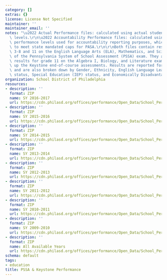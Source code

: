 ```yaml
---
category: []
extras: {}
license: License Not Specified
maintainer: ''
maintainer_email: ''
notes: "\u2022 Actual Performance files: calculated using actual student performance\
  \ levels.\r\n\u2022 Accountability Performance files: calculated using the student\
  \ performance levels used for accountability reporting purposes, which are revised\
  \ to meet state mandated caps for PASA.\r\n\r\nBoth files contain results for grades\
  \ 3-8 and 11 on the English Language Arts (ELA), Mathematics, and Science portions\
  \ of the Pennsylvania System of School Assessment (PSSA) exam. They also include\
  \ results for grade 11 on the Algebra I, Biology, and Literature exams that make\
  \ up the Keystone end-of-course assessments. Results are reported for All Students,\
  \ and are also broken down by Gender, Ethnicity, English Language Learner (ELL)\
  \ status, Special Education (IEP) status, and Economically Disadvantaged status."
organization: School District of Philadelphia
resources:
- description: ''
  format: ZIP
  name: SY 2016-2017
  url: https://cdn.philasd.org/offices/performance/Open_Data/School_Performance/PSSA_Keystone/2016_2017_PSSA_Keystone_All_Data.zip
- description: ''
  format: ZIP
  name: SY 2015-2016
  url: https://cdn.philasd.org/offices/performance/Open_Data/School_Performance/PSSA_Keystone/2015_2016_PSSA_Keystone_All_Data.zip
- description: ''
  format: ZIP
  name: SY 2014-2015
  url: https://cdn.philasd.org/offices/performance/Open_Data/School_Performance/PSSA_Keystone/2014_2015_PSSA_Keystone_All_Data.zip
- description: ''
  format: ZIP
  name: SY 2013-2014
  url: https://cdn.philasd.org/offices/performance/Open_Data/School_Performance/PSSA_Keystone/2013_2014_PSSA_Keystone_All_Data.zip
- description: ''
  format: ZIP
  name: SY 2012-2013
  url: https://cdn.philasd.org/offices/performance/Open_Data/School_Performance/PSSA_Keystone/2012_2013_PSSA_Keystone_All_Data.zip
- description: ''
  format: ZIP
  name: SY 2011-2012
  url: https://cdn.philasd.org/offices/performance/Open_Data/School_Performance/PSSA_Keystone/2011_2012_PSSA_All_Data.zip
- description: ''
  format: ZIP
  name: SY 2010-2011
  url: https://cdn.philasd.org/offices/performance/Open_Data/School_Performance/PSSA_Keystone/2010_2011_PSSA_All_Data.zip
- description: ''
  format: ZIP
  name: SY 2009-2010
  url: https://cdn.philasd.org/offices/performance/Open_Data/School_Performance/PSSA_Keystone/2009_2010_PSSA_All_Data.zip
- description: ''
  format: ZIP
  name: All Available Years
  url: https://cdn.philasd.org/offices/performance/Open_Data/School_Performance/PSSA_Keystone/PSSA_Keystone_All_Years.zip
schema: default
tags:
- education
title: PSSA & Keystone Performance
---
```

